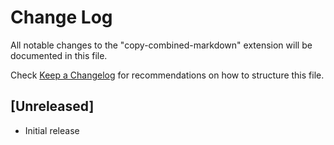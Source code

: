 # Change Log

All notable changes to the "copy-combined-markdown" extension will be documented in this file.

Check [Keep a Changelog](http://keepachangelog.com/) for recommendations on how to structure this file.

## [Unreleased]

- Initial release
